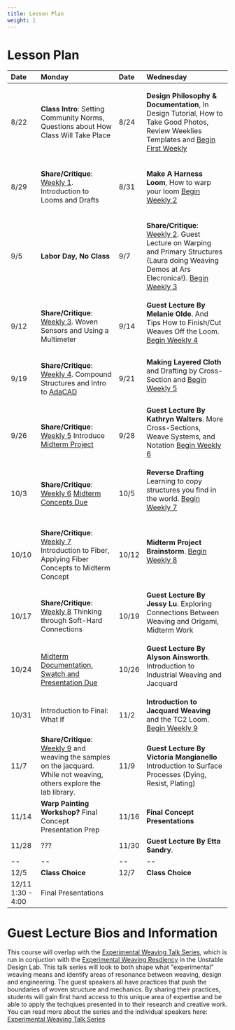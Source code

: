 ```yaml
---
title: Lesson Plan
weight: 1
---
```


# Lesson Plan


| Date | Monday | Date | Wednesday 
| :--- | :--- | :--- | :---
| 8/22 | <p>**Class Intro**: Setting Community Norms, Questions about How Class Will Take Place </p>  | 8/24 | <p>**Design Philosophy & Documentation**, In Design Tutorial, How to Take Good Photos, Review Weeklies Templates and [Begin First Weekly](../weeklies/1-documentation-setup) </p>
| 8/29 | <p>**Share/Critique**: [Weekly 1](../weeklies/1-documentation-setup). Introduction to Looms and Drafts </p> | 8/31 | **Make A Harness Loom**, How to warp your loom [Begin Weekly 2](../weeklies/2-make-a-loom)
| 9/5 | <p>**Labor Day, No Class**</p> | 9/7 | <p>**Share/Critique**: [Weekly 2](../weeklies/2-make-a-loom). Guest Lecture on Warping and Primary Structures (Laura doing Weaving Demos at Ars Elecronica!). [Begin Weekly 3](../weeklies/3-warp-and-weave)</p> 
| 9/12 | <p>**Share/Critique**: [Weekly 3](../weeklies/3-warp-and-weave). Woven Sensors and Using a Multimeter </p> | 9/14 | **Guest Lecture By Melanie Olde**. And Tips  How to Finish/Cut Weaves Off the Loom. [Begin Weekly 4](../weeklies/4-dynamic-wefts) </p> 
| 9/19 | <p>**Share/Critique**: [Weekly 4](../weeklies/4-dynamic-wefts). Compound Structures and Intro to [AdaCAD](http://adacad.org)</p> | 9/21 | **Making Layered Cloth** and Drafting by Cross-Section and [Begin Weekly 5](../weeklies/5-layer-and-press) </p> 
| 9/26 | <p>**Share/Critique**: [Weekly 5](../weeklies/5-layer-and-press) Introduce [Midterm Project](../projects-assignments/midterm) | 9/28 | **Guest Lecture By Kathryn Walters**. More Cross-Sections, Weave Systems, and Notation [Begin Weekly 6](../weeklies/6-make-your-own-structure) </p> 
| 10/3 | <p>**Share/Critique**: [Weekly 6](../weeklies/6-make-your-own-structure) [Midterm Concepts Due](../projects-assignments/midterm) | 10/5 | **Reverse Drafting** Learning to copy structures you find in the world. [Begin Weekly 7](../weeklies/7-reverse-drafting) </p> 
| 10/10 | <p>**Share/Critique**: [Weekly 7](../weeklies/7-reverse-drafting) Introduction to Fiber,  Applying Fiber Concepts to Midterm Concept | 10/12 | **Midterm Project Brainstorm**. [Begin Weekly 8](../weeklies/8-investigating-fiber) </p> 
| 10/17 | <p>**Share/Critique**: [Weekly 8](../weeklies/8-investigating-fiber) Thinking through Soft-Hard Connections   | 10/19 | **Guest Lecture By Jessy Lu**. Exploring Connections Between Weaving and Origami, Midterm Work</p> 
| 10/24 | [Midterm Documentation, Swatch and Presentation Due](../projects-assignments/midterm)  | 10/26 | **Guest Lecture By Alyson Ainsworth**. Introduction to Industrial Weaving and Jacquard</p> 
| 10/31 | Introduction to Final: What If  | 11/2 | **Introduction to Jacquard Weaving** and the TC2 Loom. [Begin Weekly 9](../weeklies/9-jacquard) 
| 11/7 | **Share/Critique**: [Weekly 9](../weeklies/9-jacquard)  and weaving the samples on the jacquard. While not weaving, others explore the lab library.| 11/9 | **Guest Lecture By Victoria Mangianello** Introduction to Surface Processes (Dying, Resist, Plating) 
| 11/14 | **Warp Painting Workshop?** Final Concept Presentation Prep | 11/16 |**Final Concept Presentations** 
| 11/28 | ??? | 11/30 | **Guest Lecture By Etta Sandry**.
| -- | -- | -- | --
| 12/5 | **Class Choice** | 12/7 | **Class Choice**
| 12/11 1:30 - 4:00 | Final Presentations


# Guest Lecture Bios and Information
This course will overlap with the [Experimental Weaving Talk Series](https://unstable.design/experimental-weaving-talks/), which is run in conjuction with the [Experimental Weaving Resdiency](https://unstable.design/experimental-weaving-residency/) in the Unstable Design Lab. This talk series will look to both shape what "experimental" weaving means and identify areas of resonance between weaving, design and engineering. The guest speakers all have practices that push the boundaries of woven structure and mechanics. By sharing their practices, students will gain first hand access to this unique area of expertise and be able to apply the techqiues presented in to their research and creative work. You can read more about the series and the individual speakers here: [Experimental Weaving Talk Series](https://unstable.design/experimental-weaving-talks/)

<!-- 
### 09.14 - Melanie Olde ##
Melanie's Bio:  Melanie Olde’s professional weaving experience has been in business, research, teaching and exhibiting nationally and international.  She researches cellular structures for form, function and array in order to interpret these in biomimetic, complex woven cloth in 3-dimensions to advance innovative exploration and design.  Olde works on an AVL 24 shaft CompuDobby Loom in Canberra, Australia and has also worked with mechanical and computerized jacquard systems at Fondazione Arte della Seta Lisio in Florence, Italy. [website](https://www.melanieolde.com/)


### 09.28 - Kathryn Walters ###
Bio: Kathryn Walters is currently working on a PhD in Smart Textile Design at the Swedish School of Textiles investigating how we can create smart textiles without electronics, exploring how complex textile behaviors can be designed to be responsive. [website](https://www.kmwalters.com/)


### 10.19 - Jessy Lu ###
Bio:  Jessy Lu examines the relationship between textiles, computation, and femininity. While graphical user interfaces obscure our understanding of an underlying technology and mathematical models run our economy, Lu’s textiles work is an act of primitive code. With strictly binary inputs, the textile functions purely as a computational byproduct, which endows the user with agency through its creation.
[website](http://jessylu.com/)

### 10.26 - Alyson Ainsworth ###
Bio: Alyson Ainsworth is a New York City-based weaver whose work challenges the traditional limitations of the loom. She is interested in pushing the boundaries of weaving as a discipline—from both art and design perspectives—and exploring the intersection of functional and aesthetic textiles in the process. 
[website](https://alysonainsworth.com/) -->
